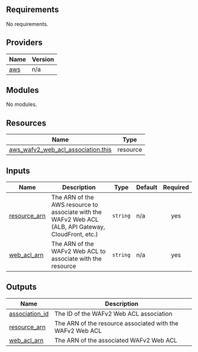 ## Requirements

No requirements.

## Providers

| Name | Version |
|------|---------|
| <a name="provider_aws"></a> [aws](#provider\_aws) | n/a |

## Modules

No modules.

## Resources

| Name | Type |
|------|------|
| [aws_wafv2_web_acl_association.this](https://registry.terraform.io/providers/hashicorp/aws/latest/docs/resources/wafv2_web_acl_association) | resource |

## Inputs

| Name | Description | Type | Default | Required |
|------|-------------|------|---------|:--------:|
| <a name="input_resource_arn"></a> [resource\_arn](#input\_resource\_arn) | The ARN of the AWS resource to associate with the WAFv2 Web ACL (ALB, API Gateway, CloudFront, etc.) | `string` | n/a | yes |
| <a name="input_web_acl_arn"></a> [web\_acl\_arn](#input\_web\_acl\_arn) | The ARN of the WAFv2 Web ACL to associate with the resource | `string` | n/a | yes |

## Outputs

| Name | Description |
|------|-------------|
| <a name="output_association_id"></a> [association\_id](#output\_association\_id) | The ID of the WAFv2 Web ACL association |
| <a name="output_resource_arn"></a> [resource\_arn](#output\_resource\_arn) | The ARN of the resource associated with the WAFv2 Web ACL |
| <a name="output_web_acl_arn"></a> [web\_acl\_arn](#output\_web\_acl\_arn) | The ARN of the associated WAFv2 Web ACL |

